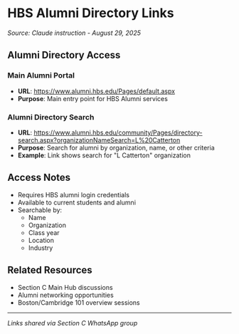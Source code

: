 # HBS Alumni Directory Links

*Source: Claude instruction - August 29, 2025*

## Alumni Directory Access

### Main Alumni Portal
- **URL**: https://www.alumni.hbs.edu/Pages/default.aspx
- **Purpose**: Main entry point for HBS Alumni services

### Alumni Directory Search
- **URL**: https://www.alumni.hbs.edu/community/Pages/directory-search.aspx?organizationNameSearch=L%20Catterton
- **Purpose**: Search for alumni by organization, name, or other criteria
- **Example**: Link shows search for "L Catterton" organization

## Access Notes
- Requires HBS alumni login credentials
- Available to current students and alumni
- Searchable by:
  - Name
  - Organization
  - Class year
  - Location
  - Industry

## Related Resources
- Section C Main Hub discussions
- Alumni networking opportunities
- Boston/Cambridge 101 overview sessions

---
*Links shared via Section C WhatsApp group*